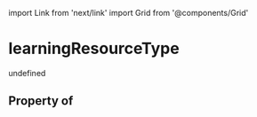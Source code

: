 import Link from 'next/link'
import Grid from '@components/Grid'

# learningResourceType

undefined

## Property of



